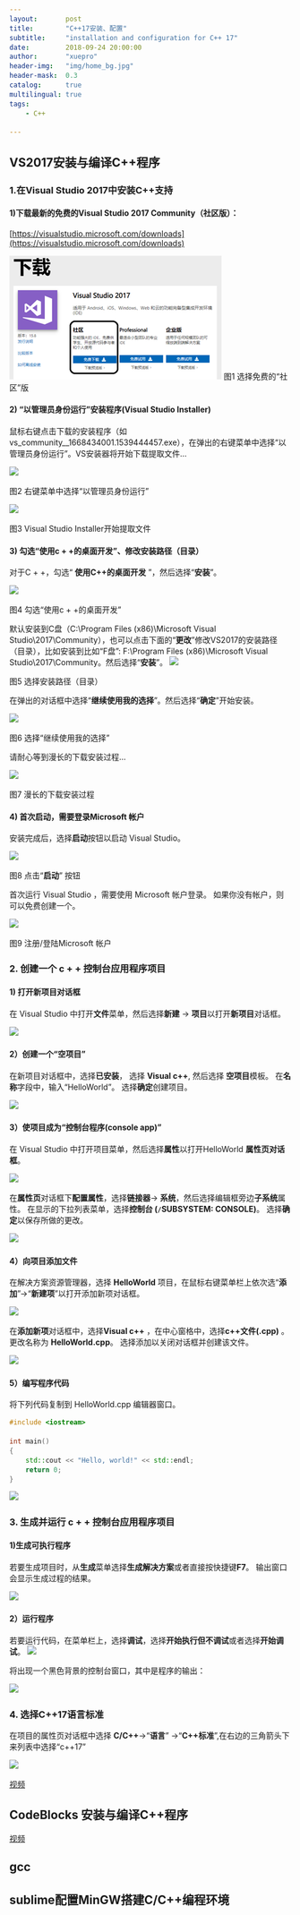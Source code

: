 ```yaml
---
layout:       post
title:        "C++17安装、配置"
subtitle:     "installation and configuration for C++ 17"
date:         2018-09-24 20:00:00
author:       "xuepro"
header-img:   "img/home_bg.jpg"
header-mask:  0.3
catalog:      true
multilingual: true
tags:
    - C++
    
---    
```


## VS2017安装与编译C++程序

### 1.在Visual Studio 2017中安装C++支持

#### 1)下载最新的免费的Visual Studio 2017 Community（社区版）： 

 [https://visualstudio.microsoft.com/downloads](https://visualstudio.microsoft.com/downloads)  
 
 ![](/book_imgs/vs/1-download.png)
  图1 选择免费的“社区”版
 
#### 2) “以管理员身份运行”安装程序(Visual Studio Installer)

   鼠标右键点击下载的安装程序（如vs_community__1668434001.1539444457.exe），在弹出的右键菜单中选择“以管理员身份运行”。VS安装器将开始下载提取文件…

![](https://a.hwdong.com/book_imgs/vs/2-run_installer.png)

  图2 右键菜单中选择“以管理员身份运行”
  
   ![](https://a.hwdong.com/book_imgs/vs/3-extract_files.png)
   
  图3 Visual Studio Installer开始提取文件
  
#### 3) 勾选“使用c + +的桌面开发”、修改安装路径（目录）

对于C + +，勾选“ **使用C++的桌面开发** ”，然后选择“**安装**”。

 ![](https://a.hwdong.com/book_imgs/vs/4-select_c++.png)
 
  图4 勾选“使用c + +的桌面开发”
  
    
默认安装到C盘（C:\Program Files (x86)\Microsoft Visual Studio\2017\Community），也可以点击下面的“**更改**”修改VS2017的安装路径（目录），比如安装到比如“F盘”:  F:\Program Files (x86)\Microsoft Visual Studio\2017\Community。然后选择“**安装**”。 
 ![](https://a.hwdong.com/book_imgs/vs/5-select_c++2.png)
 
  图5 选择安装路径（目录）

在弹出的对话框中选择“**继续使用我的选择**”。然后选择“**确定**”开始安装。


 ![](https://a.hwdong.com/book_imgs/vs/6-continue.png)
 
  图6 选择“继续使用我的选择”
  
请耐心等到漫长的下载安装过程...

   ![](https://a.hwdong.com/book_imgs/vs/6-downloading.png)
   
  图7 漫长的下载安装过程
  
  
#### 4) 首次启动，需要登录Microsoft 帐户

安装完成后，选择**启动**按钮以启动 Visual Studio。

![](https://a.hwdong.com/book_imgs/vs/8-start.png)

图8 点击“**启动**” 按钮

首次运行 Visual Studio ，需要使用 Microsoft 帐户登录。 如果你没有帐户，则可以免费创建一个。

![](https://a.hwdong.com/book_imgs/vs/9-reg_login.png)

图9 注册/登陆Microsoft 帐户 


   
   
### 2. 创建一个 c + + 控制台应用程序项目

#### 1) 打开新项目对话框

在 Visual Studio 中打开**文件**菜单，然后选择**新建** -> **项目**以打开**新项目**对话框。 


![](https://a.hwdong.com/book_imgs/vs/10-new_proj.png)

#### 2）创建一个“空项目”

在新项目对话框中，选择**已安装**， 选择 **Visual c++**, 然后选择 **空项目**模板。 在**名称**字段中，输入“HelloWorld”。 选择**确定**创建项目。

![](https://a.hwdong.com/book_imgs/vs/10-new_proj2.png)

#### 3）使项目成为“控制台程序(console app)”
在 Visual Studio 中打开项目菜单，然后选择**属性**以打开HelloWorld **属性页对话框**。

![](https://a.hwdong.com/book_imgs/vs/10-new_proj3.png)

在**属性页**对话框下**配置属性**，选择**链接器**-> **系统**，然后选择编辑框旁边**子系统**属性。 在显示的下拉列表菜单，选择**控制台 (```/```SUBSYSTEM: CONSOLE)**。 选择**确定**以保存所做的更改。

![](https://a.hwdong.com/book_imgs/vs/10-new_proj4.png)

#### 4）向项目添加文件

在解决方案资源管理器，选择 **HelloWorld** 项目，在鼠标右键菜单栏上依次选“**添加**”->“**新建项**”以打开添加新项对话框。

![](https://a.hwdong.com/book_imgs/vs/10-new_proj5.png)

在**添加新项**对话框中，选择**Visual c++** ，在中心窗格中，选择**c++文件(.cpp)** 。 更改名称为 **HelloWorld.cpp**。 选择添加以关闭对话框并创建该文件。

![](https://a.hwdong.com/book_imgs/vs/10-new_proj6.png)

#### 5）编写程序代码

将下列代码复制到 HelloWorld.cpp 编辑器窗口。

```cpp
#include <iostream>

int main()
{
    std::cout << "Hello, world!" << std::endl;
    return 0;
}
```

 ![](https://a.hwdong.com/book_imgs/vs/10-new_proj7.png)


### 3. 生成并运行 c + + 控制台应用程序项目
   
#### 1)生成可执行程序
若要生成项目时，从**生成**菜单选择**生成解决方案**或者直接按快捷键**F7**。 输出窗口会显示生成过程的结果。
 
 ![](https://a.hwdong.com/book_imgs/vs/10-new_proj8.png)
 
#### 2）运行程序

若要运行代码，在菜单栏上，选择**调试**，选择**开始执行但不调试**或者选择**开始调试**。
 ![](https://a.hwdong.com/book_imgs/vs/10-new_proj9.png)
 
将出现一个黑色背景的控制台窗口，其中是程序的输出：

 ![](https://a.hwdong.com/book_imgs/vs/10-new_proj10.png)
 
### 4. 选择C++17语言标准
 
 在项目的属性页对话框中选择 **C/C++**->“**语言**” ->“**C++标准**”,在右边的三角箭头下来列表中选择“c++17”

 ![](https://a.hwdong.com/book_imgs/vs/10-new_proj11.png)
 
 
[视频](https://www.weibo.com/tv/v/Fx3MOsqJM?fid=1034:818cb1349ce05a84bfbd5e6422e1f2ea) 
   
## CodeBlocks 安装与编译C++程序

 [视频](https://www.weibo.com/tv/v/Fp8Pn6hQp?fid=1034:beb66bf53fa5e71e7b41ef375b8d1542) 

## gcc

## sublime配置MinGW搭建C/C++编程环境


